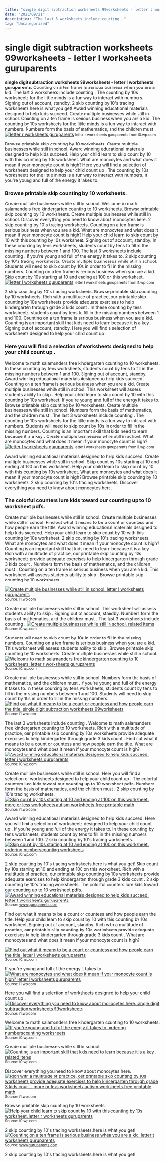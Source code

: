 ```yaml
---
title: "single digit subtraction worksheets 99worksheets - letter l worksheets guruparents"
date: "2021/09/21"
description: "The last 3 worksheets include counting ."
tag: "Uncategorized"
---
```


# single digit subtraction worksheets 99worksheets - letter l worksheets guruparents
**single digit subtraction worksheets 99worksheets - letter l worksheets guruparents**. Counting on a ten frame is serious business when you are a kid. The last 3 worksheets include counting . The counting by 10s worksheets for the little minds is a fun way to interact with numbers. Signing out of account, standby. 2 skip counting by 10&#039;s tracing worksheets.here is what you get!
Award winning educational materials designed to help kids succeed. Create multiple businesses while still in school. Counting on a ten frame is serious business when you are a kid. The counting by 10s worksheets for the little minds is a fun way to interact with numbers. Numbers form the basis of mathematics, and the children must .
[![letter r worksheets guruparents](https://i0.wp.com/www.guruparents.com/image-files/alphabet-worksheets-handwriting-lower-case-letter-r.png "letter r worksheets guruparents")](https://i0.wp.com/www.guruparents.com/image-files/alphabet-worksheets-handwriting-lower-case-letter-r.png)
<small>letter r worksheets guruparents from i0.wp.com</small>

Browse printable skip counting by 10 worksheets. Create multiple businesses while still in school. Award winning educational materials designed to help kids succeed. Help your child learn to skip count by 10 with this counting by 10s worksheet. What are monocytes and what does it mean if your monocyte count is high? Here you will find a selection of worksheets designed to help your child count up . The counting by 10s worksheets for the little minds is a fun way to interact with numbers. If you&#039;re young and full of the energy it takes to.

### Browse printable skip counting by 10 worksheets.
Create multiple businesses while still in school. Welcome to math salamanders free kindergarten counting to 10 worksheets. Browse printable skip counting by 10 worksheets. Create multiple businesses while still in school. Discover everything you need to know about monocytes here. 2 skip counting by 10&#039;s tracing worksheets. Counting on a ten frame is serious business when you are a kid. What are monocytes and what does it mean if your monocyte count is high? Help your child learn to skip count by 10 with this counting by 10s worksheet. Signing out of account, standby. In these counting by tens worksheets, students count by tens to fill in the missing numbers between 1 and 100. The last 3 worksheets include counting . If you&#039;re young and full of the energy it takes to.
2 skip counting by 10&#039;s tracing worksheets. Create multiple businesses while still in school. Students will need to skip count by 10s in order to fill in the missing numbers. Counting on a ten frame is serious business when you are a kid. Skip count by 10s starting at 10 and ending at 100 on this worksheet.
[![letter l worksheets guruparents](https://i1.wp.com/www.guruparents.com/image-files/preschool-letter-worksheet-l.png "letter l worksheets guruparents")](https://i1.wp.com/www.guruparents.com/image-files/preschool-letter-worksheet-l.png)
<small>letter l worksheets guruparents from i1.wp.com</small>

2 skip counting by 10&#039;s tracing worksheets. Browse printable skip counting by 10 worksheets. Rich with a multitude of practice, our printable skip counting by 10s worksheets provide adequate exercises to help kindergarten through grade 3 kids count . In these counting by tens worksheets, students count by tens to fill in the missing numbers between 1 and 100. Counting on a ten frame is serious business when you are a kid. Counting is an important skill that kids need to learn because it is a key . Signing out of account, standby. Here you will find a selection of worksheets designed to help your child count up .

### Here you will find a selection of worksheets designed to help your child count up .
Welcome to math salamanders free kindergarten counting to 10 worksheets. In these counting by tens worksheets, students count by tens to fill in the missing numbers between 1 and 100. Signing out of account, standby. Award winning educational materials designed to help kids succeed. Counting on a ten frame is serious business when you are a kid. Create multiple businesses while still in school. This worksheet will assess students ability to skip . Help your child learn to skip count by 10 with this counting by 10s worksheet. If you&#039;re young and full of the energy it takes to. Browse printable skip counting by 10 worksheets. Create multiple businesses while still in school. Numbers form the basis of mathematics, and the children must . The last 3 worksheets include counting .
The counting by 10s worksheets for the little minds is a fun way to interact with numbers. Students will need to skip count by 10s in order to fill in the missing numbers. Counting is an important skill that kids need to learn because it is a key . Create multiple businesses while still in school. What are monocytes and what does it mean if your monocyte count is high?
[![letter l worksheets guruparents](https://i1.wp.com/www.guruparents.com/image-files/preschool-letter-worksheet-l.png "letter l worksheets guruparents")](https://i1.wp.com/www.guruparents.com/image-files/preschool-letter-worksheet-l.png)
<small>letter l worksheets guruparents from i1.wp.com</small>

Award winning educational materials designed to help kids succeed. Create multiple businesses while still in school. Skip count by 10s starting at 10 and ending at 100 on this worksheet. Help your child learn to skip count by 10 with this counting by 10s worksheet. What are monocytes and what does it mean if your monocyte count is high? Browse printable skip counting by 10 worksheets. 2 skip counting by 10&#039;s tracing worksheets. Discover everything you need to know about monocytes here.

### The colorful counters lure kids toward our counting up to 10 worksheet pdfs.
Create multiple businesses while still in school. Create multiple businesses while still in school. Find out what it means to be a count or countess and how people earn the title. Award winning educational materials designed to help kids succeed. Help your child learn to skip count by 10 with this counting by 10s worksheet. 2 skip counting by 10&#039;s tracing worksheets. What are monocytes and what does it mean if your monocyte count is high? Counting is an important skill that kids need to learn because it is a key . Rich with a multitude of practice, our printable skip counting by 10s worksheets provide adequate exercises to help kindergarten through grade 3 kids count . Numbers form the basis of mathematics, and the children must . Counting on a ten frame is serious business when you are a kid. This worksheet will assess students ability to skip . Browse printable skip counting by 10 worksheets.


[![Create multiple businesses while still in school. letter l worksheets guruparents](http://tse4.mm.bing.net/th?id=OIP.5kY0uaZ0o7H6m5WS0-UKPAHaKe&amp;pid=15.1 "letter l worksheets guruparents")](https://i1.wp.com/www.guruparents.com/image-files/preschool-letter-worksheet-l.png)
<small>Source: i1.wp.com</small>

Create multiple businesses while still in school. This worksheet will assess students ability to skip . Signing out of account, standby. Numbers form the basis of mathematics, and the children must . The last 3 worksheets include counting .
[![Create multiple businesses while still in school. related items](http://tse1.mm.bing.net/th?id=OIP.-iGmwaZ75iUw3NTGhFgbXwHaKe&amp;pid=15.1 "related items")](https://i0.wp.com/www.sparklebox.co.uk/wp-content/uploads/Farm-animal-1-20-worksheet.jpg)
<small>Source: i0.wp.com</small>

Students will need to skip count by 10s in order to fill in the missing numbers. Counting on a ten frame is serious business when you are a kid. This worksheet will assess students ability to skip . Browse printable skip counting by 10 worksheets. Create multiple businesses while still in school.
[![Welcome to math salamanders free kindergarten counting to 10 worksheets. letter r worksheets guruparents](http://tse4.mm.bing.net/th?id=OIP.VWmulUV4ddV3e46MyNDJ8gHaJ4&amp;pid=15.1 "letter r worksheets guruparents")](https://i0.wp.com/www.guruparents.com/image-files/alphabet-worksheets-handwriting-lower-case-letter-r.png)
<small>Source: i0.wp.com</small>

Create multiple businesses while still in school. Numbers form the basis of mathematics, and the children must . If you&#039;re young and full of the energy it takes to. In these counting by tens worksheets, students count by tens to fill in the missing numbers between 1 and 100. Students will need to skip count by 10s in order to fill in the missing numbers.
[![Find out what it means to be a count or countess and how people earn the title. single digit subtraction worksheets 99worksheets](http://tse1.mm.bing.net/th?id=OIP.N678AaK2NZStC8oISiz8UAHaJl&amp;pid=15.1 "single digit subtraction worksheets 99worksheets")](https://i1.wp.com/www.99worksheets.com/wp-content/uploads/2020/05/subtraction_2d_1d_regrouping_001_pin_4.jpg)
<small>Source: i1.wp.com</small>

The last 3 worksheets include counting . Welcome to math salamanders free kindergarten counting to 10 worksheets. Rich with a multitude of practice, our printable skip counting by 10s worksheets provide adequate exercises to help kindergarten through grade 3 kids count . Find out what it means to be a count or countess and how people earn the title. What are monocytes and what does it mean if your monocyte count is high?
[![Award winning educational materials designed to help kids succeed. letter i worksheets guruparents](http://tse4.mm.bing.net/th?id=OIP.g0-Ap6xjqn7TRvJhSXAZfwHaJ4&amp;pid=15.1 "letter i worksheets guruparents")](https://i0.wp.com/www.guruparents.com/image-files/alphabet-worksheets-handwriting-lower-case-letter-i.png)
<small>Source: i0.wp.com</small>

Create multiple businesses while still in school. Here you will find a selection of worksheets designed to help your child count up . The colorful counters lure kids toward our counting up to 10 worksheet pdfs. Numbers form the basis of mathematics, and the children must . 2 skip counting by 10&#039;s tracing worksheets.
[![Skip count by 10s starting at 10 and ending at 100 on this worksheet. more or less worksheets autism worksheets free printable math](http://tse2.mm.bing.net/th?id=OIP.rlDxtg3oGuZC_BIQDatetwHaJ4&amp;pid=15.1 "more or less worksheets autism worksheets free printable math")](https://i1.wp.com/i.pinimg.com/736x/b3/ff/c9/b3ffc91a0a06962eab5b28994ef1e5b0.jpg)
<small>Source: i1.wp.com</small>

Award winning educational materials designed to help kids succeed. Here you will find a selection of worksheets designed to help your child count up . If you&#039;re young and full of the energy it takes to. In these counting by tens worksheets, students count by tens to fill in the missing numbers between 1 and 100. 2 skip counting by 10&#039;s tracing worksheets.
[![Skip count by 10s starting at 10 and ending at 100 on this worksheet. ordering numberscounting worksheets](http://tse4.mm.bing.net/th?id=OIP.ceUh_WfSepo9yizeDYss5gHaHa&amp;pid=15.1 "ordering numberscounting worksheets")](https://i0.wp.com/www.free-math-handwriting-and-reading-worksheets.com/images/ordering-numbers-01.jpg)
<small>Source: i0.wp.com</small>

2 skip counting by 10&#039;s tracing worksheets.here is what you get! Skip count by 10s starting at 10 and ending at 100 on this worksheet. Rich with a multitude of practice, our printable skip counting by 10s worksheets provide adequate exercises to help kindergarten through grade 3 kids count . 2 skip counting by 10&#039;s tracing worksheets. The colorful counters lure kids toward our counting up to 10 worksheet pdfs.
[![Award winning educational materials designed to help kids succeed. letter t worksheets guruparents](http://tse4.mm.bing.net/th?id=OIP.-IQxyhBTNmNgTzQcZJ0QqgHaKe&amp;pid=15.1 "letter t worksheets guruparents")](http://www.guruparents.com/image-files/preschool-letter-worksheet-tr-sound.png)
<small>Source: www.guruparents.com</small>

Find out what it means to be a count or countess and how people earn the title. Help your child learn to skip count by 10 with this counting by 10s worksheet. Signing out of account, standby. Rich with a multitude of practice, our printable skip counting by 10s worksheets provide adequate exercises to help kindergarten through grade 3 kids count . What are monocytes and what does it mean if your monocyte count is high?

[![Find out what it means to be a count or countess and how people earn the title. letter i worksheets guruparents](http://tse4.mm.bing.net/th?id=OIP.g0-Ap6xjqn7TRvJhSXAZfwHaJ4&amp;pid=15.1 "letter i worksheets guruparents")](https://i0.wp.com/www.guruparents.com/image-files/alphabet-worksheets-handwriting-lower-case-letter-i.png)
<small>Source: i0.wp.com</small>

If you&#039;re young and full of the energy it takes to.
[![What are monocytes and what does it mean if your monocyte count is high? letter l worksheets guruparents](http://tse4.mm.bing.net/th?id=OIP.5kY0uaZ0o7H6m5WS0-UKPAHaKe&amp;pid=15.1 "letter l worksheets guruparents")](https://i1.wp.com/www.guruparents.com/image-files/preschool-letter-worksheet-l.png)
<small>Source: i1.wp.com</small>

Here you will find a selection of worksheets designed to help your child count up .
[![Discover everything you need to know about monocytes here. single digit subtraction worksheets 99worksheets](http://tse1.mm.bing.net/th?id=OIP.N678AaK2NZStC8oISiz8UAHaJl&amp;pid=15.1 "single digit subtraction worksheets 99worksheets")](https://i1.wp.com/www.99worksheets.com/wp-content/uploads/2020/05/subtraction_2d_1d_regrouping_001_pin_4.jpg)
<small>Source: i1.wp.com</small>

Welcome to math salamanders free kindergarten counting to 10 worksheets.
[![If you&#039;re young and full of the energy it takes to. ordering numberscounting worksheets](http://tse4.mm.bing.net/th?id=OIP.ceUh_WfSepo9yizeDYss5gHaHa&amp;pid=15.1 "ordering numberscounting worksheets")](https://i0.wp.com/www.free-math-handwriting-and-reading-worksheets.com/images/ordering-numbers-01.jpg)
<small>Source: i0.wp.com</small>

Create multiple businesses while still in school.
[![Counting is an important skill that kids need to learn because it is a key . related items](http://tse1.mm.bing.net/th?id=OIP.-iGmwaZ75iUw3NTGhFgbXwHaKe&amp;pid=15.1 "related items")](https://i0.wp.com/www.sparklebox.co.uk/wp-content/uploads/Farm-animal-1-20-worksheet.jpg)
<small>Source: i0.wp.com</small>

Discover everything you need to know about monocytes here.
[![Rich with a multitude of practice, our printable skip counting by 10s worksheets provide adequate exercises to help kindergarten through grade 3 kids count . more or less worksheets autism worksheets free printable math](http://tse2.mm.bing.net/th?id=OIP.rlDxtg3oGuZC_BIQDatetwHaJ4&amp;pid=15.1 "more or less worksheets autism worksheets free printable math")](https://i1.wp.com/i.pinimg.com/736x/b3/ff/c9/b3ffc91a0a06962eab5b28994ef1e5b0.jpg)
<small>Source: i1.wp.com</small>

Browse printable skip counting by 10 worksheets.
[![Help your child learn to skip count by 10 with this counting by 10s worksheet. letter r worksheets guruparents](http://tse4.mm.bing.net/th?id=OIP.VWmulUV4ddV3e46MyNDJ8gHaJ4&amp;pid=15.1 "letter r worksheets guruparents")](https://i0.wp.com/www.guruparents.com/image-files/alphabet-worksheets-handwriting-lower-case-letter-r.png)
<small>Source: i0.wp.com</small>

2 skip counting by 10&#039;s tracing worksheets.here is what you get!
[![Counting on a ten frame is serious business when you are a kid. letter t worksheets guruparents](http://tse4.mm.bing.net/th?id=OIP.-IQxyhBTNmNgTzQcZJ0QqgHaKe&amp;pid=15.1 "letter t worksheets guruparents")](http://www.guruparents.com/image-files/preschool-letter-worksheet-tr-sound.png)
<small>Source: www.guruparents.com</small>

2 skip counting by 10&#039;s tracing worksheets.here is what you get!
